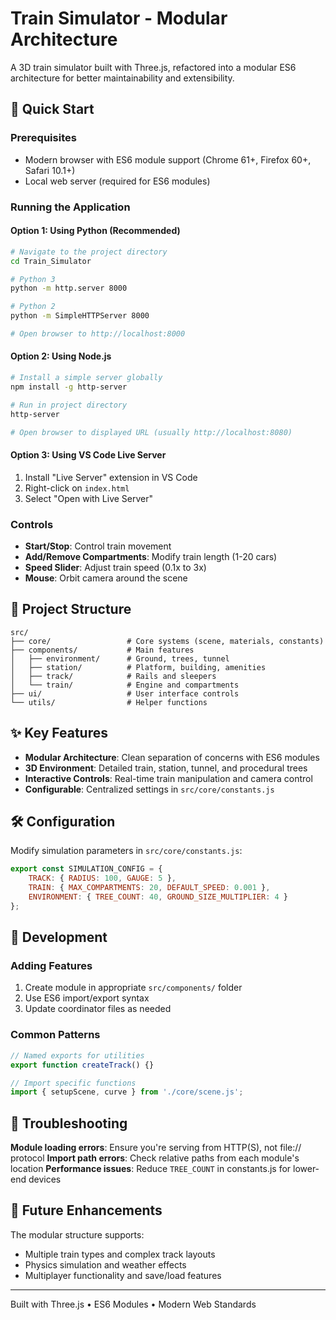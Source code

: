 # Train Simulator - Modular Architecture

A 3D train simulator built with Three.js, refactored into a modular ES6 architecture for better maintainability and extensibility.

## 🚀 Quick Start

### Prerequisites
- Modern browser with ES6 module support (Chrome 61+, Firefox 60+, Safari 10.1+)
- Local web server (required for ES6 modules)

### Running the Application

#### Option 1: Using Python (Recommended)
```bash
# Navigate to the project directory
cd Train_Simulator

# Python 3
python -m http.server 8000

# Python 2
python -m SimpleHTTPServer 8000

# Open browser to http://localhost:8000
```

#### Option 2: Using Node.js
```bash
# Install a simple server globally
npm install -g http-server

# Run in project directory
http-server

# Open browser to displayed URL (usually http://localhost:8080)
```

#### Option 3: Using VS Code Live Server
1. Install "Live Server" extension in VS Code
2. Right-click on `index.html`
3. Select "Open with Live Server"

### Controls
- **Start/Stop**: Control train movement
- **Add/Remove Compartments**: Modify train length (1-20 cars)
- **Speed Slider**: Adjust train speed (0.1x to 3x)
- **Mouse**: Orbit camera around the scene

## 📁 Project Structure

```
src/
├── core/                 # Core systems (scene, materials, constants)
├── components/           # Main features
│   ├── environment/      # Ground, trees, tunnel
│   ├── station/          # Platform, building, amenities
│   ├── track/            # Rails and sleepers
│   └── train/            # Engine and compartments
├── ui/                   # User interface controls
└── utils/                # Helper functions
```

## ✨ Key Features

- **Modular Architecture**: Clean separation of concerns with ES6 modules
- **3D Environment**: Detailed train, station, tunnel, and procedural trees
- **Interactive Controls**: Real-time train manipulation and camera control
- **Configurable**: Centralized settings in `src/core/constants.js`

## 🛠️ Configuration

Modify simulation parameters in `src/core/constants.js`:

```javascript
export const SIMULATION_CONFIG = {
    TRACK: { RADIUS: 100, GAUGE: 5 },
    TRAIN: { MAX_COMPARTMENTS: 20, DEFAULT_SPEED: 0.001 },
    ENVIRONMENT: { TREE_COUNT: 40, GROUND_SIZE_MULTIPLIER: 4 }
};
```

## 🔧 Development

### Adding Features
1. Create module in appropriate `src/components/` folder
2. Use ES6 import/export syntax
3. Update coordinator files as needed

### Common Patterns
```javascript
// Named exports for utilities
export function createTrack() {}

// Import specific functions
import { setupScene, curve } from './core/scene.js';
```

## 🐛 Troubleshooting

**Module loading errors**: Ensure you're serving from HTTP(S), not file:// protocol
**Import path errors**: Check relative paths from each module's location
**Performance issues**: Reduce `TREE_COUNT` in constants.js for lower-end devices

## 🚀 Future Enhancements

The modular structure supports:
- Multiple train types and complex track layouts
- Physics simulation and weather effects
- Multiplayer functionality and save/load features

---

Built with Three.js • ES6 Modules • Modern Web Standards